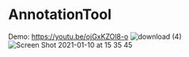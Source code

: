 # AnnotationTool

Demo: https://youtu.be/ojGxKZOl8-o
![download (4)](https://user-images.githubusercontent.com/57382140/104116210-ea1e9680-5359-11eb-9748-e08b39f4b632.gif)
![Screen Shot 2021-01-10 at 15 35 45](https://user-images.githubusercontent.com/57382140/104116154-84caa580-5359-11eb-964e-440447540ab0.png)
